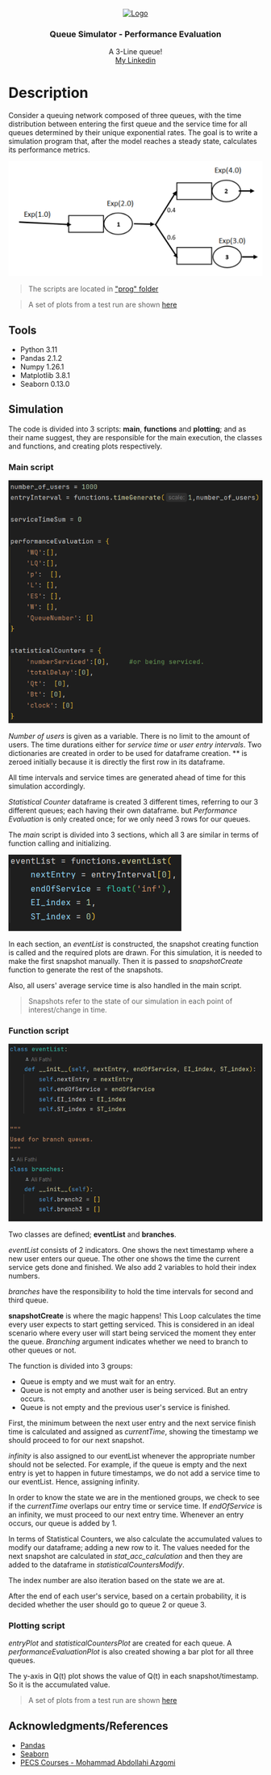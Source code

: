 <!-- PROJECT LOGO -->
<br />
<div align="center">
  <a href="">
    <img src="https://th.bing.com/th/id/OIG.d8H9v3WCQjiJhPwx0vFp?pid=ImgGn" alt="Logo" width="160" height="160">
  </a>

  <h3 align="center">Queue Simulator - Performance Evaluation</h3>

  <p align="center">
    A 3-Line queue!
    <br />
    <a href="linkedin.com/in/ali-fathi-vafegh-84bb0a274/">My Linkedin</a>
  </p>
</div>

# Description

Consider a queuing network composed of three queues, with the time distribution between entering the first queue and the service time for all queues determined by their unique exponential rates. The goal is to write a simulation program that, after the model reaches a steady state, calculates its performance metrics.

![Queue Figure](https://github.com/ShamsAli-fathi/Queue-Simulator-PerformanceEvaluation/blob/main/Queue%20Simulator%20-%20Performance%20Evaluation/src/QueueFigure.png)

> The scripts are located in ["prog" folder](https://github.com/ShamsAli-fathi/Queue-Simulator-PerformanceEvaluation/tree/main/Queue%20Simulator%20-%20Performance%20Evaluation/prog)

> A set of plots from a test run are shown [here](https://github.com/ShamsAli-fathi/Queue-Simulator-PerformanceEvaluation/tree/main/Queue%20Simulator%20-%20Performance%20Evaluation/src)

## Tools

- Python 3.11
- Pandas 2.1.2
- Numpy 1.26.1
- Matplotlib 3.8.1
- Seaborn 0.13.0

## Simulation

The code is divided into 3 scripts: **main**, **functions** and **plotting**; and as their name suggest, they are responsible for the main execution, the classes and functions, and creating plots respectively.

### Main script

![Main1](https://github.com/ShamsAli-fathi/Queue-Simulator-PerformanceEvaluation/blob/main/Queue%20Simulator%20-%20Performance%20Evaluation/src/Main1.png)

_Number of users_ is given as a variable. There is no limit to the amount of users. The time durations either for _service time_ or _user entry intervals_. Two dictionaries are created in order to be used for dataframe creation. \*\* is zeroed initially because it is directly the first row in its dataframe.

All time intervals and service times are generated ahead of time for this simulation accordingly.

_Statistical Counter_ dataframe is created 3 different times, referring to our 3 different queues; each having their own dataframe. but _Performance Evaluation_ is only created once; for we only need 3 rows for our queues.

The _main_ script is divided into 3 sections, which all 3 are similar in terms of function calling and initializing.

![Main2](https://github.com/ShamsAli-fathi/Queue-Simulator-PerformanceEvaluation/blob/main/Queue%20Simulator%20-%20Performance%20Evaluation/src/Main2.png)

In each section, an _eventList_ is constructed, the snapshot creating function is called and the required plots are drawn. For this simulation, it is needed to make the first snapshot manually. Then it is passed to _snapshotCreate_ function to generate the rest of the snapshots.

Also, all users' average service time is also handled in the main script.

> Snapshots refer to the state of our simulation in each point of interest/change in time.

### Function script

![Function1](https://github.com/ShamsAli-fathi/Queue-Simulator-PerformanceEvaluation/blob/main/Queue%20Simulator%20-%20Performance%20Evaluation/src/Function1.png)

Two classes are defined; **eventList** and **branches**.

_eventList_ consists of 2 indicators. One shows the next timestamp where a new user enters our queue. The other one shows the time the current service gets done and finished. We also add 2 variables to hold their index numbers.

_branches_ have the responsibility to hold the time intervals for second and third queue.

**snapshotCreate** is where the magic happens! This Loop calculates the time every user expects to start getting serviced. This is considered in an ideal scenario where every user will start being serviced the moment they enter the queue. _Branching_ argument indicates whether we need to branch to other queues or not.

The function is divided into 3 groups:

- Queue is empty and we must wait for an entry.
- Queue is not empty and another user is being serviced. But an entry occurs.
- Queue is not empty and the previous user's service is finished.

First, the minimum between the next user entry and the next service finish time is calculated and assigned as _currentTime_, showing the timestamp we should proceed to for our next snapshot.

_infinity_ is also assigned to our eventList whenever the appropriate number should not be selected. For example, if the queue is empty and the next entry is yet to happen in future timestamps, we do not add a service time to our eventList. Hence, assigning infinity.

In order to know the state we are in the mentioned groups, we check to see if the _currentTime_ overlaps our entry time or service time. If _endOfService_ is an infinity, we must proceed to our next entry time. Whenever an entry occurs, our queue is added by 1.

In terms of Statistical Counters, we also calculate the accumulated values to modify our dataframe; adding a new row to it. The values needed for the next snapshot are calculated in _stat_acc_calculation_ and then they are added to the dataframe in _statisticalCountersModify_.

The index number are also iteration based on the state we are at.

After the end of each user's service, based on a certain probability, it is decided whether the user should go to queue 2 or queue 3.

### Plotting script

_entryPlot_ and _statisticalCountersPlot_ are created for each queue. A _performanceEvaluationPlot_ is also created showing a bar plot for all three queues.

The y-axis in Q(t) plot shows the value of Q(t) in each snapshot/timestamp. So it is the accumulated value.

> A set of plots from a test run are shown [here](https://github.com/ShamsAli-fathi/Queue-Simulator-PerformanceEvaluation/tree/main/Queue%20Simulator%20-%20Performance%20Evaluation/src)

## Acknowledgments/References

- [Pandas](https://pandas.pydata.org)
- [Seaborn](https://seaborn.pydata.org)
- [PECS Courses - Mohammad Abdollahi Azgomi](http://webpages.iust.ac.ir/azgomi)
